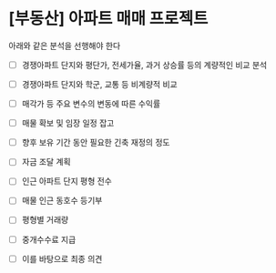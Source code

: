 # [부동산] 아파트 매매 프로젝트

아래와 같은 분석을 선행해야 한다
- [ ] 경쟁아파트 단지와 평단가, 전세가율, 과거 상승률 등의 계량적인 비교 분석
- [ ] 경쟁아파트 단지와 학군, 교통 등 비계량적 비교 
- [ ] 매각가 등 주요 변수의 변동에 따른 수익률 
- [ ] 매물 확보 및 임장 일정 잡고 
- [ ] 향후 보유 기간 동안 필요한 긴축 재정의 정도 
- [ ] 자금 조달 계획 
- [ ] 인근 아파트 단지 평형 전수 
- [ ] 매물 인근 동호수 등기부 
- [ ] 평형별 거래량 
- [ ] 중개수수료 지급 
- [ ] 이를 바탕으로 최종 의견 




